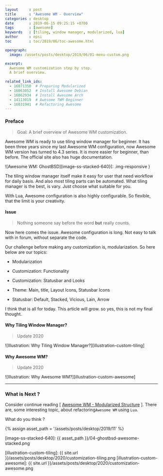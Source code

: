 ```yaml
---
layout     : post
title      : "Awesome WM - Overview"
categories : desktop
date       : 2019-06-15 09:25:15 +0700
tags       : [awesome]
keywords   : [tiling, window manager, modularized, lua]
author     : epsi
toc        : toc/2019/06/toc-awesome.html

opengraph:
  image: /assets/posts/desktop/2019/06/01-menu-custom.png

excerpt:
  Awesome WM customization step by step.
  A brief overview.
  
related_link_ids:
  - 16071350  # Preparing Modularized
  - 16063052  # Install Awesome Debian
  - 16062934  # Install Awesome Arch
  - 14113019  # Awesome TWM Beginner
  - 16031941  # Refactoring Awesome
---
```


### Preface

> Goal: A brief overview of Awesome WM customization.

Awesome WM is ready to use tiling window manager for beginner.
It has been three years since my last Awesome WM configuration,
now Awesome WM version has turned to 4.3 series.
It is more easier for beginner, than before.
The official site also has huge documentation.

![Awesome WM: GhostBSD][image-ss-stacked-640]{: .img-responsive }

The tiling window manager itself make it easy for user
that need workflow for daily basis.
And also most tiling parts can be automated.
What tiling manager is the best, is vary.
Just choose what suitable for you.

With Lua, Awesome configuration is also highly configurable.
So flexible, that the limit is your creativity.

#### Issue

> Nothing someone say before the word **but** really counts.

Now here comes the issue.
Awesome configuration is long.
Not easy to talk with in forum, without separate the code.

Our challenge before making any customization is,
modularization. So here below are our topics:

* Modularization

* Customization: Functionality

* Customization: Statusbar and Looks

* Theme: Main, title, Layout Icons, Statusbar Icons

* Statusbar: Default, Stacked, Vicious, Lain, Arrow

I think that is all for today.
This article will grow.
so yes, this is not my final thought.

#### Why Tiling Window Manager?

> Update 2020

![Illustration: Why Tiling Window Manager?][illustration-custom-tiling]

#### Why Awesome WM?

> Update 2020

![Illustration: Why Awesome WM?][illustration-custom-awesome]

-- -- --

### What is Next ?

Consider continue reading [ [Awesome WM - Modularized Structure][local-whats-next] ].
There are, some interesting topic,
about refactoring<code>Awesome WM</code> using <code>Lua</code>.

What do you think ?


[//]: <> ( -- -- -- links below -- -- -- )
{% assign asset_path = '/assets/posts/desktop/2019/11' %}

[local-whats-next]: /desktop/2019/06/16/awesome-modularized-structure.html

[image-ss-stacked-640]: {{ asset_path }}/04-ghostbsd-awesome-stacked.png

[illustration-custom-tiling]:   {{ site.url }}/assets/posts/desktop/2020/customization-tiling.png
[illustration-custom-awesome]:  {{ site.url }}/assets/posts/desktop/2020/customization-awesome.png
